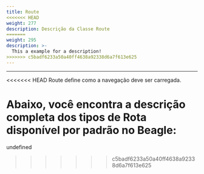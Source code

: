 ```yaml
---
title: Route
<<<<<<< HEAD
weight: 277
description: Descrição da Classe Route
=======
weight: 295
description: >-
  This a example for a description!
>>>>>>> c5badf6233a50a40ff4638a92338d6a7f613e625
---
```


---

<<<<<<< HEAD
Route define como a navegação deve ser carregada.

Abaixo, você encontra a descrição completa dos tipos de Rota disponível por padrão no Beagle:
=======
undefined
>>>>>>> c5badf6233a50a40ff4638a92338d6a7f613e625
